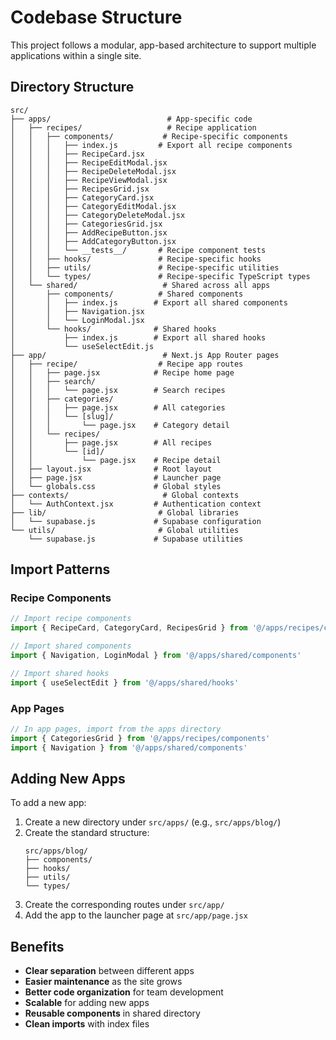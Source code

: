 # Codebase Structure

This project follows a modular, app-based architecture to support multiple applications within a single site.

## Directory Structure

```
src/
├── apps/                          # App-specific code
│   ├── recipes/                   # Recipe application
│   │   ├── components/           # Recipe-specific components
│   │   │   ├── index.js         # Export all recipe components
│   │   │   ├── RecipeCard.jsx
│   │   │   ├── RecipeEditModal.jsx
│   │   │   ├── RecipeDeleteModal.jsx
│   │   │   ├── RecipeViewModal.jsx
│   │   │   ├── RecipesGrid.jsx
│   │   │   ├── CategoryCard.jsx
│   │   │   ├── CategoryEditModal.jsx
│   │   │   ├── CategoryDeleteModal.jsx
│   │   │   ├── CategoriesGrid.jsx
│   │   │   ├── AddRecipeButton.jsx
│   │   │   ├── AddCategoryButton.jsx
│   │   │   └── __tests__/       # Recipe component tests
│   │   ├── hooks/               # Recipe-specific hooks
│   │   ├── utils/               # Recipe-specific utilities
│   │   └── types/               # Recipe-specific TypeScript types
│   └── shared/                   # Shared across all apps
│       ├── components/          # Shared components
│       │   ├── index.js        # Export all shared components
│       │   ├── Navigation.jsx
│       │   └── LoginModal.jsx
│       └── hooks/              # Shared hooks
│           ├── index.js        # Export all shared hooks
│           └── useSelectEdit.js
├── app/                          # Next.js App Router pages
│   ├── recipe/                  # Recipe app routes
│   │   ├── page.jsx            # Recipe home page
│   │   ├── search/
│   │   │   └── page.jsx        # Search recipes
│   │   ├── categories/
│   │   │   ├── page.jsx        # All categories
│   │   │   └── [slug]/
│   │   │       └── page.jsx    # Category detail
│   │   └── recipes/
│   │       ├── page.jsx        # All recipes
│   │       └── [id]/
│   │           └── page.jsx    # Recipe detail
│   ├── layout.jsx              # Root layout
│   ├── page.jsx                # Launcher page
│   └── globals.css             # Global styles
├── contexts/                     # Global contexts
│   └── AuthContext.jsx         # Authentication context
├── lib/                         # Global libraries
│   └── supabase.js             # Supabase configuration
└── utils/                       # Global utilities
    └── supabase.js             # Supabase utilities
```

## Import Patterns

### Recipe Components
```javascript
// Import recipe components
import { RecipeCard, CategoryCard, RecipesGrid } from '@/apps/recipes/components'

// Import shared components
import { Navigation, LoginModal } from '@/apps/shared/components'

// Import shared hooks
import { useSelectEdit } from '@/apps/shared/hooks'
```

### App Pages
```javascript
// In app pages, import from the apps directory
import { CategoriesGrid } from '@/apps/recipes/components'
import { Navigation } from '@/apps/shared/components'
```

## Adding New Apps

To add a new app:

1. Create a new directory under `src/apps/` (e.g., `src/apps/blog/`)
2. Create the standard structure:
   ```
   src/apps/blog/
   ├── components/
   ├── hooks/
   ├── utils/
   └── types/
   ```
3. Create the corresponding routes under `src/app/`
4. Add the app to the launcher page at `src/app/page.jsx`

## Benefits

- **Clear separation** between different apps
- **Easier maintenance** as the site grows
- **Better code organization** for team development
- **Scalable** for adding new apps
- **Reusable components** in shared directory
- **Clean imports** with index files
